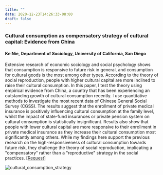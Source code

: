 ```yaml
---
title: ""
date: 2020-12-23T14:26:33-08:00
draft: false
---
```

### Cultural consumption as compensatory strategy of cultural capital: Evidence from China

#### Ke Nie, Department of Sociology, University of California, San Diego

Extensive research of economic sociology and social psychology shows that consumption is responsive to future risk in general, and consumption for cultural goods is the most among other types. According to the theory of social reproduction, people with higher cultural capital are more inclined to raise their cultural consumption. In this paper, I test the theory using empirical evidence from China, a country that has been experiencing an outstanding growth of cultural consumption recently. I use quantitative methods to investigate the most recent data of Chinese General Social Survey (CGSS). The results suggest that the enrollment of private medical insurance is positively influencing cultural consumption at the family level, whilst the impact of state-fund insurances or private pension system on cultural consumption is statistically insignificant. Results also show that people with lower cultural capital are more responsive to their enrollment in private medical insurance as they increase their cultural consumption most significantly among others. While my findings here support the previous research on the high-responsiveness of cultural consumption towards future risk, they challenge the theory of social reproduction, implicating a "compensatory" rather than a "reproductive" strategy in the social practices. [[Request]](mailto:knie@ucsd.edu)

![cultural_consumption_strategy](/img/cultural_consumption_strategy.png)